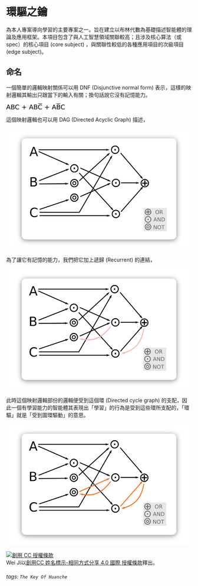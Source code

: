 # 環驅之鑰

為本人專案導向學習的主要專案之一。旨在建立以布林代數為基礎描述智能體的理論及應用框架。本項目包含了與人工智慧領域關聯較高；且涉及核心算法（或 spec）的核心項目 (core subject) ，與關聯性較低的各種應用項目的次級項目 (edge subject)。

## 命名

一個簡單的邏輯映射關係可以用 DNF (Disjunctive normal form) 表示，這樣的映射邏輯其輸出只跟當下的輸入有關；換句話說它沒有記憶能力。

![ABC + ABC' + AB'C](./img/79939c5877f6d9ddf28719167fd946a3_simple_dnf.png)

這個映射邏輯也可以用 DAG (Directed Acyclic Graph) 描述，

![](./img/c02e0f024c944e11a2f54f462d178b8e_simple_dag.png)

為了讓它有記憶的能力，我們把它加上遞歸 (Recurrent) 的連結，

![](./img/82459a1e97d5a361429a8743f51dec07_simple_dag_recurrent.png)

此時這個映射邏輯部份的邏輯便受到這個環 (Directed cycle graph) 的支配，因此一個有學習能力的智能體其表現出「學習」的行為是受到這些環所支配的，「環驅」就是「受到圖環驅動」的意思。

![](./img/ac75791f18c9057a4178b2759ec80294_simple_dcg.png)

[![創用 CC 授權條款](https://i.creativecommons.org/l/by-sa/4.0/88x31.png)](http://creativecommons.org/licenses/by-sa/4.0/)  
Wei Ji以[創用CC 姓名標示-相同方式分享 4.0 國際 授權條款](http://creativecommons.org/licenses/by-sa/4.0/)釋出。

###### tags: `The Key Of Huanche` 
